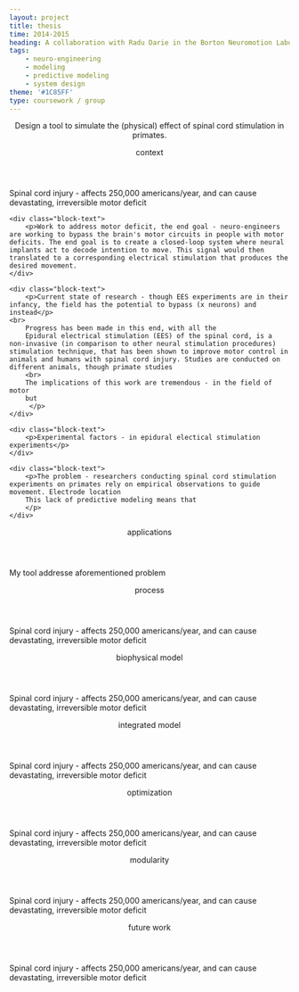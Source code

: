 ```yaml
---
layout: project
title: thesis
time: 2014-2015
heading: A collaboration with Radu Darie in the Borton Neuromotion Laboratory at Brown University. We created a tool to predict movement from spinal cord stimulation in primates. The project was thoroughly documented to allow for continuous development, and the Borton laboratory has continued to  build on the project. 
tags:
    - neuro-engineering
    - modeling
    - predictive modeling
    - system design
theme: '#1C85FF'
type: coursework / group
---
```



<section class="intro block">
    <div class="intro-text block-text">
        <p style="text-align: center"> Design a tool to simulate the (physical) effect of  spinal cord stimulation in primates.
        </p>
    </div>
</section>


<section class="block">
    <header class="block-header">context</header>
    <div class="block-text">
        <p>Spinal cord injury - affects 250,000 americans/year, and can cause devastating, irreversible motor deficit</p>  
    </div>
    
    <div class="block-text">
        <p>Work to address motor deficit, the end goal - neuro-engineers are working to bypass the brain's motor circuits in people with motor deficits. The end goal is to create a closed-loop system where neural implants act to decode intention to move. This signal would then translated to a corresponding electrical stimulation that produces the desired movement.
    </div>  
    
    <div class="block-text">
        <p>Current state of research - though EES experiments are in their infancy, the field has the potential to bypass (x neurons) and instead</p>   
    <br>
        Progress has been made in this end, with all the 
        Epidural electrical stimulation (EES) of the spinal cord, is a non-invasive (in comparison to other neural stimulation procedures) stimulation technique, that has been shown to improve motor control in animals and humans with spinal cord injury. Studies are conducted on different animals, though primate studies
        <br>
        The implications of this work are tremendous - in the field of motor 
        but 
         </p>           
    </div>    
    
    <div class="block-text">
        <p>Experimental factors - in epidural electical stimulation experiments</p>   
    </div>      
    
    <div class="block-text">
        <p>The problem - researchers conducting spinal cord stimulation experiments on primates rely on empirical observations to guide movement. Electrode location 
        This lack of predictive modeling means that 
        </p>   
    </div>      
    
    
</section>


<section class="block">
    <header class="block-header">applications</header>
    <div class="block-text">
        <p>My tool addresse aforementioned problem</p>  
    </div>
        
</section>

<section class="block">
    <header class="block-header">process</header>
    <div class="block-text">
        <p>Spinal cord injury - affects 250,000 americans/year, and can cause devastating, irreversible motor deficit</p>  
    </div>
</section>

<section class="block">
    <header class="block-header">biophysical model</header>
    <div class="block-text">
        <p>Spinal cord injury - affects 250,000 americans/year, and can cause devastating, irreversible motor deficit</p>  
    </div>
</section>

<section class="block">
    <header class="block-header">integrated model</header>
    <div class="block-text">
        <p>Spinal cord injury - affects 250,000 americans/year, and can cause devastating, irreversible motor deficit</p>  
    </div>
</section>

<section class="block">
    <header class="block-header">optimization</header>
    <div class="block-text">
        <p>Spinal cord injury - affects 250,000 americans/year, and can cause devastating, irreversible motor deficit</p>  
    </div>
</section>


<section class="block">
    <header class="block-header">modularity</header>
    <div class="block-text">
        <p>Spinal cord injury - affects 250,000 americans/year, and can cause devastating, irreversible motor deficit</p>  
    </div>
</section>

<section class="block">
    <header class="block-header">future work</header>
    <div class="block-text">
        <p>Spinal cord injury - affects 250,000 americans/year, and can cause devastating, irreversible motor deficit</p>  
    </div>
</section>




